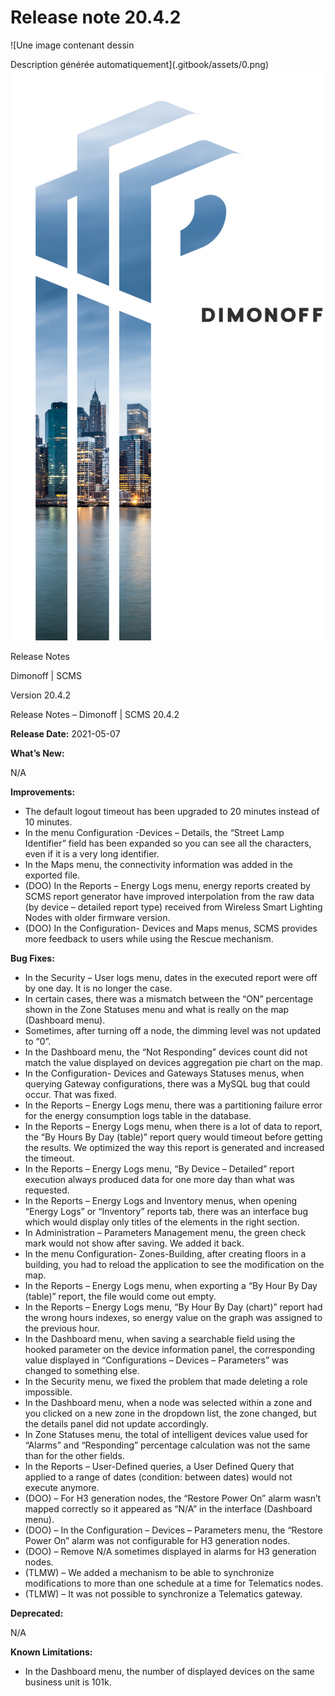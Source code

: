 # Release note 20.4.2

![Une image contenant dessin

Description g&#xE9;n&#xE9;r&#xE9;e automatiquement](.gitbook/assets/0.png)![](.gitbook/assets/1.jpeg)

Release Notes

Dimonoff \| SCMS

Version 20.4.2

Release Notes – Dimonoff \| SCMS 20.4.2

**Release Date:** 2021-05-07

**What’s New:**

N/A

**Improvements:**

* The default logout timeout has been upgraded to 20 minutes instead of 10 minutes.
* In the menu Configuration -Devices – Details, the “Street Lamp Identifier” field has been expanded so you can see all the characters, even if it is a very long identifier.
* In the Maps menu, the connectivity information was added in the exported file.
* \(DOO\) In the Reports – Energy Logs menu, energy reports created by SCMS report generator have improved interpolation from the raw data \(by device – detailed report type\) received from Wireless Smart Lighting Nodes with older firmware version.
* \(DOO\) In the Configuration- Devices and Maps menus, SCMS provides more feedback to users while using the Rescue mechanism.

**Bug Fixes:**

* In the Security – User logs menu, dates in the executed report were off by one day. It is no longer the case.
* In certain cases, there was a mismatch between the “ON” percentage shown in the Zone Statuses menu and what is really on the map \(Dashboard menu\).
* Sometimes, after turning off a node, the dimming level was not updated to “0”.
* In the Dashboard menu, the “Not Responding” devices count did not match the value displayed on devices aggregation pie chart on the map.
* In the Configuration- Devices and Gateways Statuses menus, when querying Gateway configurations, there was a MySQL bug that could occur. That was fixed.
* In the Reports – Energy Logs menu, there was a partitioning failure error for the energy consumption logs table in the database.
* In the Reports – Energy Logs menu, when there is a lot of data to report, the “By Hours By Day \(table\)” report query would timeout before getting the results. We optimized the way this report is generated and increased the timeout.
* In the Reports – Energy Logs menu, “By Device – Detailed” report execution always produced data for one more day than what was requested.
* In the Reports – Energy Logs and Inventory menus, when opening “Energy Logs” or “Inventory” reports tab, there was an interface bug which would display only titles of the elements in the right section.
* In Administration – Parameters Management menu, the green check mark would not show after saving. We added it back.
* In the menu Configuration- Zones-Building, after creating floors in a building, you had to reload the application to see the modification on the map.
* In the Reports – Energy Logs menu, when exporting a “By Hour By Day \(table\)” report, the file would come out empty.
* In the Reports – Energy Logs menu, “By Hour By Day \(chart\)” report had the wrong hours indexes, so energy value on the graph was assigned to the previous hour.
* In the Dashboard menu, when saving a searchable field using the hooked parameter on the device information panel, the corresponding value displayed in “Configurations – Devices – Parameters” was changed to something else.
* In the Security menu, we fixed the problem that made deleting a role impossible.
* In the Dashboard menu, when a node was selected within a zone and you clicked on a new zone in the dropdown list, the zone changed, but the details panel did not update accordingly.
* In Zone Statuses menu, the total of intelligent devices value used for “Alarms” and “Responding” percentage calculation was not the same than for the other fields.
* In the Reports – User-Defined queries, a User Defined Query that applied to a range of dates \(condition: between dates\) would not execute anymore.
* \(DOO\) – For H3 generation nodes, the “Restore Power On” alarm wasn’t mapped correctly so it appeared as “N/A” in the interface \(Dashboard menu\).
* \(DOO\) – In the Configuration – Devices – Parameters menu, the “Restore Power On” alarm was not configurable for H3 generation nodes.
* \(DOO\) – Remove N/A sometimes displayed in alarms for H3 generation nodes.
* \(TLMW\) – We added a mechanism to be able to synchronize modifications to more than one schedule at a time for Telematics nodes.
* \(TLMW\) – It was not possible to synchronize a Telematics gateway.

**Deprecated:**

N/A

**Known Limitations:**

* In the Dashboard menu, the number of displayed devices on the same business unit is 101k.

